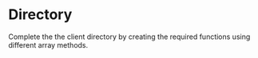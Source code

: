 # Directory
Complete the the client directory by creating the required functions using different array methods. 